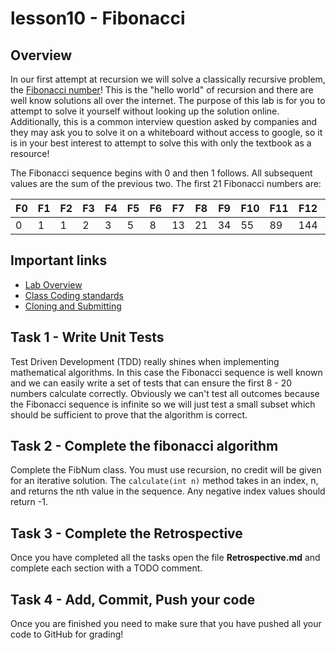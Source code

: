 # lesson10 - Fibonacci

## Overview

In our first attempt at recursion we will solve a classically recursive problem, the [Fibonacci
number](https://en.wikipedia.org/wiki/Fibonacci_number)! This is the "hello world" of recursion and
there are well know solutions all over the internet. The purpose of this lab is for you to attempt
to solve it yourself without looking up the solution online. Additionally, this is a common
interview question asked by companies and they may ask you to solve it on a whiteboard without
access to google, so it is in your best interest to attempt to solve this with only the textbook as
a resource!

The Fibonacci sequence begins with 0 and then 1 follows. All subsequent values are the sum of the
previous two. The first 21 Fibonacci numbers are:

|F0|F1|F2|F3|F4|F5|F6|F7|F8|F9|F10|F11|F12|F13|F14|F15|F16|F17 |F18 |F19 | F20 |
|--|--|--|--|--|--|--|--|--|--|---|---|---|---|---|---|---|----|----|----|-----|
|0 |1 |1 |2 |3 |5 |8 |13|21|34|55 |89 |144|233|377|610|987|1597|2584|4181|6765 |


## Important links

- [Lab Overview](https://youtu.be/M8sLpGYM7Pc)
- [Class Coding standards](https://shanep-cs2.github.io/docs/coding-standards.html)
- [Cloning and Submitting](https://shanep-cs2.github.io/docs/github.html)

## Task 1 - Write Unit Tests

Test Driven Development (TDD) really shines when implementing mathematical algorithms. In this case
the Fibonacci sequence is well known and we can easily write a set of tests that can ensure the
first 8 - 20 numbers calculate correctly. Obviously we can't test all outcomes because the Fibonacci
sequence is infinite so we will just test a small subset which should be sufficient to prove that
the algorithm is correct. 

## Task 2 - Complete the fibonacci algorithm

Complete the FibNum class.  You must use recursion, no credit will be given for an iterative
solution.  The `calculate(int n)` method takes in an index, n, and returns the nth value in the
sequence. Any negative index values should return -1.

## Task 3 - Complete the Retrospective

Once you have completed all the tasks open the file **Retrospective.md** and complete each section
with a TODO comment. 

## Task 4 - Add, Commit, Push your code

Once you are finished you need to make sure that you have pushed all your code to GitHub for
grading!